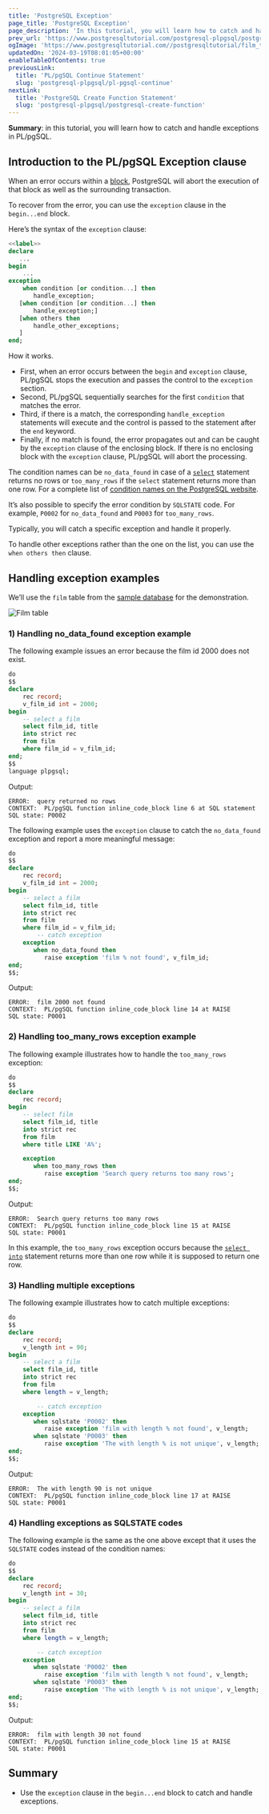 ```yaml
---
title: 'PostgreSQL Exception'
page_title: 'PostgreSQL Exception'
page_description: 'In this tutorial, you will learn how to catch and handle exceptions in PL/pgSQL.'
prev_url: 'https://www.postgresqltutorial.com/postgresql-plpgsql/postgresql-exception/'
ogImage: 'https://www.postgresqltutorial.com//postgresqltutorial/film_table.png'
updatedOn: '2024-03-19T08:01:05+00:00'
enableTableOfContents: true
previousLink:
  title: 'PL/pgSQL Continue Statement'
  slug: 'postgresql-plpgsql/pl-pgsql-continue'
nextLink:
  title: 'PostgreSQL Create Function Statement'
  slug: 'postgresql-plpgsql/postgresql-create-function'
---
```


**Summary**: in this tutorial, you will learn how to catch and handle exceptions in PL/pgSQL.

## Introduction to the PL/pgSQL Exception clause

When an error occurs within a [block](plpgsql-block-structure), PostgreSQL will abort the execution of that block as well as the surrounding transaction.

To recover from the error, you can use the `exception` clause in the `begin...end` block.

Here’s the syntax of the `exception` clause:

```sql
<<label>>
declare
   ...
begin
    ...
exception
    when condition [or condition...] then
       handle_exception;
   [when condition [or condition...] then
       handle_exception;]
   [when others then
       handle_other_exceptions;
   ]
end;
```

How it works.

- First, when an error occurs between the `begin` and `exception` clause, PL/pgSQL stops the execution and passes the control to the `exception` section.
- Second, PL/pgSQL sequentially searches for the first `condition` that matches the error.
- Third, if there is a match, the corresponding `handle_exception` statements will execute and the control is passed to the statement after the `end` keyword.
- Finally, if no match is found, the error propagates out and can be caught by the `exception` clause of the enclosing block. If there is no enclosing block with the `exception` clause, PL/pgSQL will abort the processing.

The condition names can be `no_data_found` in case of a [`select`](../postgresql-tutorial/postgresql-select) statement returns no rows or `too_many_rows` if the `select` statement returns more than one row. For a complete list of [condition names on the PostgreSQL website](https://www.postgresql.org/docs/current/errcodes-appendix.html).

It’s also possible to specify the error condition by `SQLSTATE` code. For example, `P0002` for `no_data_found` and `P0003` for `too_many_rows`.

Typically, you will catch a specific exception and handle it properly.

To handle other exceptions rather than the one on the list, you can use the `when others then` clause.

## Handling exception examples

We’ll use the `film` table from the [sample database](../postgresql-getting-started/postgresql-sample-database) for the demonstration.

![Film table](/postgresqltutorial/film_table.png)

### 1\) Handling no_data_found exception example

The following example issues an error because the film id 2000 does not exist.

```sql
do
$$
declare
	rec record;
	v_film_id int = 2000;
begin
	-- select a film
	select film_id, title
	into strict rec
	from film
	where film_id = v_film_id;
end;
$$
language plpgsql;

```

Output:

```shell
ERROR:  query returned no rows
CONTEXT:  PL/pgSQL function inline_code_block line 6 at SQL statement
SQL state: P0002
```

The following example uses the `exception` clause to catch the `no_data_found` exception and report a more meaningful message:

```sql
do
$$
declare
	rec record;
	v_film_id int = 2000;
begin
	-- select a film
	select film_id, title
	into strict rec
	from film
	where film_id = v_film_id;
        -- catch exception
	exception
	   when no_data_found then
	      raise exception 'film % not found', v_film_id;
end;
$$;
```

Output:

```shell
ERROR:  film 2000 not found
CONTEXT:  PL/pgSQL function inline_code_block line 14 at RAISE
SQL state: P0001
```

### 2\) Handling too_many_rows exception example

The following example illustrates how to handle the `too_many_rows` exception:

```sql
do
$$
declare
	rec record;
begin
	-- select film
	select film_id, title
	into strict rec
	from film
	where title LIKE 'A%';

	exception
	   when too_many_rows then
	      raise exception 'Search query returns too many rows';
end;
$$;
```

Output:

```shell
ERROR:  Search query returns too many rows
CONTEXT:  PL/pgSQL function inline_code_block line 15 at RAISE
SQL state: P0001
```

In this example, the `too_many_rows` exception occurs because the [`select into`](https://neon.tech/postgresql/plpgsql-select-into/) statement returns more than one row while it is supposed to return one row.

### 3\) Handling multiple exceptions

The following example illustrates how to catch multiple exceptions:

```sql
do
$$
declare
	rec record;
	v_length int = 90;
begin
	-- select a film
	select film_id, title
	into strict rec
	from film
	where length = v_length;

        -- catch exception
	exception
	   when sqlstate 'P0002' then
	      raise exception 'film with length % not found', v_length;
	   when sqlstate 'P0003' then
	      raise exception 'The with length % is not unique', v_length;
end;
$$;
```

Output:

```shell
ERROR:  The with length 90 is not unique
CONTEXT:  PL/pgSQL function inline_code_block line 17 at RAISE
SQL state: P0001
```

### 4\) Handling exceptions as SQLSTATE codes

The following example is the same as the one above except that it uses the `SQLSTATE` codes instead of the condition names:

```sql
do
$$
declare
	rec record;
	v_length int = 30;
begin
	-- select a film
	select film_id, title
	into strict rec
	from film
	where length = v_length;

        -- catch exception
	exception
	   when sqlstate 'P0002' then
	      raise exception 'film with length % not found', v_length;
	   when sqlstate 'P0003' then
	      raise exception 'The with length % is not unique', v_length;
end;
$$;
```

Output:

```shell
ERROR:  film with length 30 not found
CONTEXT:  PL/pgSQL function inline_code_block line 15 at RAISE
SQL state: P0001
```

## Summary

- Use the `exception` clause in the `begin...end` block to catch and handle exceptions.
